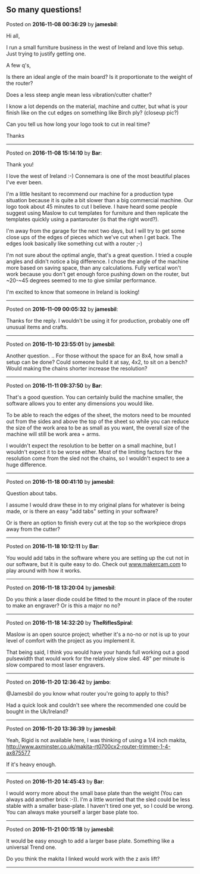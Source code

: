 ## So many questions!
Posted on **2016-11-08 00:36:29** by **jamesbil**:

Hi all,

I run a small furniture business in the west of Ireland and love this setup. Just trying to justify getting one.

A few q's,

Is there an ideal angle of the main board? Is it proportionate to the weight of the router?

Does a less steep angle mean less vibration/cutter chatter?

I know a lot depends on the material, machine and cutter, but what is your finish like on the cut edges on something like Birch ply? (closeup pic?)

Can you tell us how long your logo took to cut in real time?



Thanks

---

Posted on **2016-11-08 15:14:10** by **Bar**:

Thank you!



I love the west of Ireland :-) Connemara is one of the most beautiful places I've ever been.



I'm a little hesitant to recommend our machine for a production type situation because it is quite a bit slower than a big commercial machine. Our logo took about 45 minutes to cut I believe. I have heard some people suggest using Maslow to cut templates for furniture and then replicate the templates quickly using a pantarouter (is that the right word?).



I'm away from the garage for the next two days, but I will try to get some close ups of the edges of pieces which we've cut when I get back. The edges look basically like something cut with a router ;-)



I'm not sure about the optimal angle, that's a great question. I tried a couple angles and didn't notice a big difference. I chose the angle of the machine more based on saving space, than any calculations. Fully vertical won't work because you don't get enough force pushing down on the router, but ~20-~45 degrees seemed to me to give similar performance. 



I'm excited to know that someone in Ireland is looking!

---

Posted on **2016-11-09 00:05:32** by **jamesbil**:

Thanks for the reply. I wouldn't be using it for production, probably one off unusual items and crafts.

---

Posted on **2016-11-10 23:55:01** by **jamesbil**:

Another question. .. For those without the space for an 8x4, how small a setup can be done? Could someone build it at say, 4x2, to sit on a bench? Would making the chains shorter increase the resolution?

---

Posted on **2016-11-11 09:37:50** by **Bar**:

That's a good question. You can certainly build the machine smaller, the software allows you to enter any dimensions you would like. 



To be able to reach the edges of the sheet, the motors need to be mounted out from the sides and above the top of the sheet so while you can reduce the size of the work area to be as small as you want, the overall size of the machine will still be work area + arms. 



I wouldn't expect the resolution to be better on a small machine, but I wouldn't expect it to be worse either. Most of the limiting factors for the resolution come from the sled not the chains, so I wouldn't expect to see a huge difference.

---

Posted on **2016-11-18 00:41:10** by **jamesbil**:

Question about tabs.

I assume I  would draw these in to my original plans for whatever is being made, or is there an easy "add tabs" setting in your software? 

Or is there an option to finish every cut at the top so the workpiece drops away from the cutter?

---

Posted on **2016-11-18 10:12:11** by **Bar**:

You would add tabs in the software where you are setting up the cut not in our software, but it is quite easy to do. Check out www.makercam.com to play around with how it works.

---

Posted on **2016-11-18 13:20:04** by **jamesbil**:

Do you  think a laser diode could be fitted to the mount in place of the router to make an engraver? Or is this a major no no?

---

Posted on **2016-11-18 14:32:20** by **TheRiflesSpiral**:

Maslow is an open source project; whether it's a no-no or not is up to your level of comfort with the project as you implement it.



That being said, I think you would have your hands full working out a good pulsewidth that would work for the relatively slow sled. 48" per minute is slow compared to most laser engravers.

---

Posted on **2016-11-20 12:36:42** by **jambo**:

@Jamesbil do you know what router you're going to apply to this? 

Had a quick look and couldn't see where the recommended one could be bought in the Uk/Ireland?

---

Posted on **2016-11-20 13:36:39** by **jamesbil**:

Yeah, Rigid is not available here, I was thinking of using a 1/4 inch makita, http://www.axminster.co.uk/makita-rt0700cx2-router-trimmer-1-4-ax875577

If it's heavy enough.

---

Posted on **2016-11-20 14:45:43** by **Bar**:

I would worry more about the small base plate than the weight (You can always add another brick :-)). I'm a little worried that the sled could be less stable with a smaller base-plate. I haven't tired one yet, so I could be wrong. You can always make yourself a larger base plate too.

---

Posted on **2016-11-21 00:15:18** by **jamesbil**:

It would be easy enough to add a larger base plate. Something like a universal Trend one.

Do you think the makita I linked would work with the z axis lift?

---

